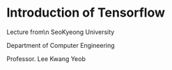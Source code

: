 # Introduction of Tensorflow
Lecture from\n
SeoKyeong University

Department of Computer Engineering

Professor. Lee Kwang Yeob
